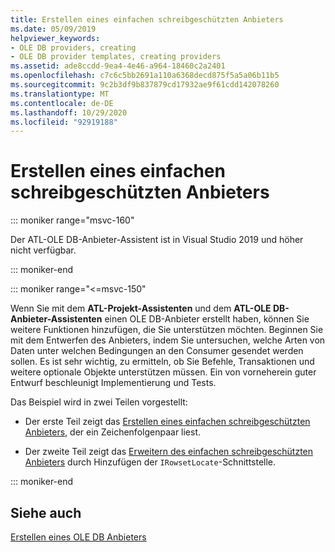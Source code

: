 ```yaml
---
title: Erstellen eines einfachen schreibgeschützten Anbieters
ms.date: 05/09/2019
helpviewer_keywords:
- OLE DB providers, creating
- OLE DB provider templates, creating providers
ms.assetid: ade8ccdd-9ea4-4e46-a964-18460c2a2401
ms.openlocfilehash: c7c6c5bb2691a110a6368decd875f5a5a06b11b5
ms.sourcegitcommit: 9c2b3df9b837879cd17932ae9f61cdd142078260
ms.translationtype: MT
ms.contentlocale: de-DE
ms.lasthandoff: 10/29/2020
ms.locfileid: "92919188"
---
```

# <a name="creating-a-simple-read-only-provider"></a>Erstellen eines einfachen schreibgeschützten Anbieters

::: moniker range="msvc-160"

Der ATL-OLE DB-Anbieter-Assistent ist in Visual Studio 2019 und höher nicht verfügbar.

::: moniker-end

::: moniker range="<=msvc-150"

Wenn Sie mit dem **ATL-Projekt-Assistenten** und dem **ATL-OLE DB-Anbieter-Assistenten** einen OLE DB-Anbieter erstellt haben, können Sie weitere Funktionen hinzufügen, die Sie unterstützen möchten. Beginnen Sie mit dem Entwerfen des Anbieters, indem Sie untersuchen, welche Arten von Daten unter welchen Bedingungen an den Consumer gesendet werden sollen. Es ist sehr wichtig, zu ermitteln, ob Sie Befehle, Transaktionen und weitere optionale Objekte unterstützen müssen. Ein von vorneherein guter Entwurf beschleunigt Implementierung und Tests.

Das Beispiel wird in zwei Teilen vorgestellt:

- Der erste Teil zeigt das [Erstellen eines einfachen schreibgeschützten Anbieters](../../data/oledb/implementing-the-simple-read-only-provider.md), der ein Zeichenfolgenpaar liest.

- Der zweite Teil zeigt das [Erweitern des einfachen schreibgeschützten Anbieters](../../data/oledb/enhancing-the-simple-read-only-provider.md) durch Hinzufügen der `IRowsetLocate`-Schnittstelle.

::: moniker-end

## <a name="see-also"></a>Siehe auch

[Erstellen eines OLE DB Anbieters](../../data/oledb/creating-an-ole-db-provider.md)<br/>
